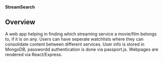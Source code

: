 **StreamSearch**

## Overview

A web app helping in finding which streaming service a movie/film belongs to, if it is on any. Users can have seperate watchlists where they can consolidate content between different services. User info is stored in MongoDB, passwordd authentication is done via passport.js. Webpages are rendered via React/Express.
